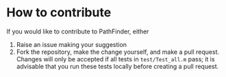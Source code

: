 # How to contribute

If you would like to contribute to PathFinder, either
1. Raise an issue making your suggestion
2. Fork the repository, make the change yourself, and make a pull request. Changes will only be accepted if all tests in `test/Test_all.m` pass; it is advisable that you run these tests locally before creating a pull request.